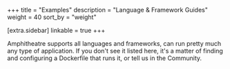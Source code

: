 +++
title = "Examples"
description = "Language & Framework Guides"
weight = 40
sort_by = "weight"

[extra.sidebar]
linkable = true
+++

Amphitheatre supports all languages and frameworks, can run pretty much any type
of application. If you don't see it listed here, it's a matter of finding and
configuring a Dockerfile that runs it, or tell us in the Community.
